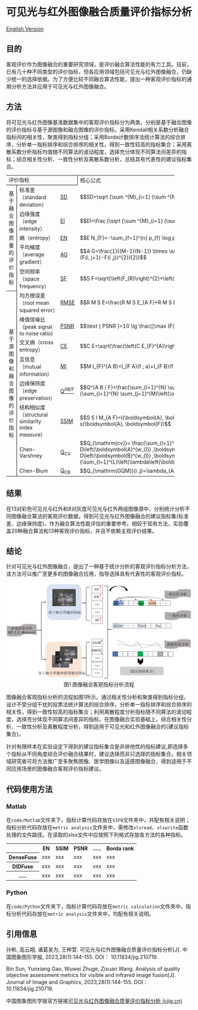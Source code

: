 # 可见光与红外图像融合质量评价指标分析
<a href="https://github.com/sunbinuestc/Analysis-of-quality-objective-assessment-metrics-for-visible-and-infrared-image-fusion/blob/main/README_eng_ver.md">English Version</a>
## 目的
客观评价作为图像融合的重要研究领域，是评价融合算法性能的有力工具。目前，已有几十种不同类型的评价指标，但各应用领域包括可见光与红外图像融合，仍缺少统一的选择依据。为了方便比较不同融合算法性能，提出一种客观评价指标的通用分析方法并应用于可见光与红外图像融合。
## 方法
将可见光与红外图像基准数据集中的客观评价指标分为两类，分别是基于融合图像的评价指标与基于源图像和融合图像的评价指标。采用Kendall相关系数分析融合指标间的相关性，聚类得到指标分组；采用Borda计数排序法统计算法的综合排序，分析单一指标排序和综合排序的相关性，得到一致性较高的指标集合；采用离散系数分析指标均值随不同算法的波动程度，选择充分体现不同算法间差异的指标；综合相关性分析、一致性分析及离散系数分析，总结具有代表性的建议指标集合。
  <table width="456.80" border="0" cellpadding="0" cellspacing="0" style='width:342.60pt;border-collapse:collapse;table-layout:fixed;'>
   <col width="97.67" style='mso-width-source:userset;mso-width-alt:3125;'/>
   <col width="221.47" style='mso-width-source:userset;mso-width-alt:7086;'/>
   <col width="37.67" style='mso-width-source:userset;mso-width-alt:1205;'/>
   <col width="100" style='mso-width-source:userset;mso-width-alt:3200;'/>
   <tr height="18" style='height:13.50pt;'>
    <td class="xl65" height="18" width="356.80" colspan="3" style='height:13.50pt;width:267.60pt;border-right:.5pt solid windowtext;border-bottom:.5pt solid windowtext;' x:str>评价指标</td>
    <td class="xl66" width="100" style='width:75.00pt;' x:str>核心公式</td>
   </tr>
   <tr height="36" style='height:27.00pt;'>
    <td class="xl67" height="126" rowspan="5" style='height:94.50pt;border-right:.5pt solid windowtext;border-bottom:.5pt solid windowtext;' x:str>基于融合图像质量的评价指标</td>
    <td class="xl67" x:str>标准差（standard deviation）</td>
    <td class="xl68" x:str><a href="https://github.com/sunbinuestc/Analysis-of-quality-objective-assessment-metrics-for-visible-and-infrared-image-fusion/blob/main/code/Matlab/VIFB/metrics/metricsVariance.m" target="_parent">SD</a></td>
    <td class="xl69" x:str>$$SD=\sqrt {\sum ^{M}_{i=1} {\sum ^{N}_{j=1} {{(F(i,j)-\mu )}^{2}}}}$$</td>
   </tr>
   <tr height="18" style='height:13.50pt;'>
    <td class="xl67" x:str>边缘强度（edge intensity）</td>
    <td class="xl68" x:str><a href="https://github.com/sunbinuestc/Analysis-of-quality-objective-assessment-metrics-for-visible-and-infrared-image-fusion/blob/main/code/Matlab/VIFB/metrics/metricsEdge_intensity.m" target="_parent">EI</a></td>
    <td class="xl69" x:str>$$EI=\frac {\sqrt {\sum ^{M}_{i=1} {\sum ^{N}_{j=1} {({s}_{x}{(i,j)}^{2}+{s}_{y}{(i,j)}^{2})}}}} {M\times N}$$</td>
   </tr>
   <tr height="18" style='height:13.50pt;'>
    <td class="xl67" x:str>熵（entropy）</td>
    <td class="xl68" x:str><a href="https://github.com/sunbinuestc/Analysis-of-quality-objective-assessment-metrics-for-visible-and-infrared-image-fusion/blob/main/code/Matlab/VIFB/metrics/metricsEntropy.m" target="_parent">EN</a></td>
    <td class="xl69" x:str>$$E N_{F}=-\sum_{f=1}^{n} p_{f} \log p_{f}$$</td>
   </tr>
   <tr height="36" style='height:27.00pt;'>
    <td class="xl67" x:str>平均梯度（average gradient）</td>
    <td class="xl68" x:str><a href="https://github.com/sunbinuestc/Analysis-of-quality-objective-assessment-metrics-for-visible-and-infrared-image-fusion/blob/main/code/Matlab/VIFB/metrics/metricsAvg_gradient.m" target="_parent">AG</a></td>
    <td class="xl69" x:str>$$A G=\frac{1}{(M-1)(N-1)} \times \sum_{i=1}^{M-1} \sum_{j=1}^{N-1} \times 
\sqrt{\frac{(F(i+1 ,j)-F(i ,j))^{2}+(F(i, j+1)-F(i ,j))^{2}}{2}}$$</td>
   </tr>
   <tr height="18" style='height:13.50pt;'>
    <td class="xl67" x:str>空间频率（space frequency）</td>
    <td class="xl68" x:str><a href="https://github.com/sunbinuestc/Analysis-of-quality-objective-assessment-metrics-for-visible-and-infrared-image-fusion/blob/main/code/Matlab/VIFB/metrics/metricsSpatial_frequency.m" target="_parent">SF</a></td>
    <td class="xl69" x:str>$$S F=\sqrt{\left(F_{R}\right)^{2}+\left(F_{C}\right)^{2}+\left(F_{M D}\right)^{2}+\left(F_{S D}\right)^{2}}$$</td>
   </tr>
   <tr height="36" style='height:27.00pt;'>
    <td class="xl67" height="240" rowspan="8" style='height:180.00pt;border-right:.5pt solid windowtext;border-bottom:.5pt solid windowtext;' x:str>基于源图像和融合图像的评价指标</td>
    <td class="xl67" x:str>均方根误差 （root mean squared error）</td>
    <td class="xl68" x:str><a href="https://github.com/sunbinuestc/Analysis-of-quality-objective-assessment-metrics-for-visible-and-infrared-image-fusion/blob/main/code/Matlab/VIFB/metrics/metricsRmse.m" target="_parent">RMSE</a></td>
    <td class="xl69" x:str>$$R M S E=\frac{R M S E_{A F}+R M S E_{B F}}{2}$$</td>
   </tr>
   <tr height="36" style='height:27.00pt;'>
    <td class="xl67" x:str>峰值信噪比（peak signal to noise ratio)</td>
    <td class="xl68" x:str><a href="https://github.com/sunbinuestc/Analysis-of-quality-objective-assessment-metrics-for-visible-and-infrared-image-fusion/blob/main/code/Matlab/VIFB/metrics/metricsPsnr.m" target="_parent">PSNR</a></td>
    <td class="xl69" x:str>$$\text { PSNR }=10 \lg \frac{[\max (F(i, j))-\min (F(i, j))]^{2}}{M S E}$$</td>
   </tr>
   <tr height="18" style='height:13.50pt;'>
    <td class="xl67" x:str>交叉熵（cross entropy）</td>
    <td class="xl68" x:str><a href="https://github.com/sunbinuestc/Analysis-of-quality-objective-assessment-metrics-for-visible-and-infrared-image-fusion/blob/main/code/Matlab/VIFB/metrics/metricsCross_entropy.m" target="_parent">CE</a></td>
    <td class="xl69" x:str>$$C E=\sqrt{\frac{\left(C E_{F}^{A}\right)^{2}+\left(C E_{F}^{B}\right)^{2}}{2}}$$</td>
   </tr>
   <tr height="36" style='height:27.00pt;'>
    <td class="xl67" x:str>互信息（mutual information）</td>
    <td class="xl68" x:str><a href="https://github.com/sunbinuestc/Analysis-of-quality-objective-assessment-metrics-for-visible-and-infrared-image-fusion/blob/main/code/Matlab/VIFB/metrics/metricsMutinf.m" target="_parent">MI</a></td>
    <td class="xl69" x:str>$$M I_{F}^{A B}=I_{F A}(f ; a)+I_{F B}(f ; b)$$</td>
   </tr>
   <tr height="36" style='height:27.00pt;'>
    <td class="xl67" x:str>边缘保持度（edge preservation）</td>
    <td class="xl68" x:str><a href="https://github.com/sunbinuestc/Analysis-of-quality-objective-assessment-metrics-for-visible-and-infrared-image-fusion/blob/main/code/Matlab/VIFB/metrics/metricsQabf.m" target="_parent">Q<font class="font22"><sup>AB/F</sup></font></a></td>
    <td class="xl69" x:str>$$Q^{A B / F}=\frac{\sum_{i=1}^{N} \sum_{j=1}^{M} Q^{A F}(i ,j) \omega^{A}(i ,j)+Q^{B F}(i ,j) \omega^{B}(i ,j)}{\sum_{i=1}^{N} \sum_{j=1}^{M}\left(\omega^{A}(i ,j)+\omega^{B}(i ,j)\right)}$$</td>
   </tr>
   <tr height="36" style='height:27.00pt;'>
    <td class="xl67" x:str>结构相似度（structural similarity index measure）</td>
    <td class="xl68" x:str><a href="https://github.com/sunbinuestc/Analysis-of-quality-objective-assessment-metrics-for-visible-and-infrared-image-fusion/blob/main/code/Matlab/VIFB/metrics/metricsSsim.m" target="_parent">SSIM</a></td>
    <td class="xl69" x:str>$$S S I M_{A F}=l(\boldsymbol{A}, \boldsymbol{F}) \times c(\boldsymbol{A}, \boldsymbol{F}) \times s(\boldsymbol{A}, \boldsymbol{F})$$</td>
   </tr>
   <tr height="21" style='height:15.75pt;'>
    <td class="xl67" x:str>Chen-Varshney</td>
    <td class="xl68" x:str><a href="https://github.com/sunbinuestc/Analysis-of-quality-objective-assessment-metrics-for-visible-and-infrared-image-fusion/blob/main/code/Matlab/VIFB/metrics/metricsQabf.m" target="_parent">Q<font class="font21"><sub>CV</sub></font></a></td>
    <td class="xl69" x:str>$$Q_{\mathrm{cv}}= 
\frac{\sum_{l=1}^{L}\left(\lambda\left(\boldsymbol{A}^{w_{l}}\right) D\left(\boldsymbol{A}^{w_{l}} ,\boldsymbol{F}^{w_{l}}\right)+\lambda\left(\boldsymbol{B}^{w_{l}}\right) D\left(\boldsymbol{B}^{w_{l}} ,\boldsymbol{F}^{w_{l}}\right)\right)}{\sum_{l=1}^{L}\left(\lambda\left(\boldsymbol{A}^{w_{l}}\right)+\lambda\left(\boldsymbol{B}^{w_{l}}\right)\right)}$$</td>
   </tr>
   <tr height="21" style='height:15.75pt;'>
    <td class="xl67" x:str>Chen-Blum</td>
    <td class="xl68" x:str><a href="https://github.com/sunbinuestc/Analysis-of-quality-objective-assessment-metrics-for-visible-and-infrared-image-fusion/blob/main/code/Matlab/VIFB/metrics/metricsQcb.m" target="_parent">Q<font class="font21"><sub>CB</sub></font></a></td>
    <td class="xl69" x:str>$$Q_{\mathrm{GQM}}(i ,j)=\lambda_{A}(i ,j) Q_{A F}(i ,j)+\lambda_{B}(i ,j) Q_{B F}(i ,j)$$</td>
   </tr>
  </table>
  
## 结果
在13对彩色可见光与红外和8对灰度可见光与红外两组图像源中，分别统计分析不同图像融合算法的客观评价数据，得到可见光与红外图像融合的建议指标集(标准差、边缘保持度)，作为融合算法性能评估的重要参考。相较于现有方法，实验覆盖20种融合算法和13种客观评价指标，并且不依赖主观评价结果。
## 结论
针对可见光与红外图像融合，提出了一种基于统计分析的客观评价指标分析方法，该方法可以推广至更多的图像融合应用，指导选择具有代表性的客观评价指标。

<div align=center><img src="assets/1.png"></div>

<div align=center>图1 图像融合客观指标分析流程</div>

图像融合客观指标分析的流程如图1所示。通过相关性分析和聚类得到指标分组，设计不受分组干扰的投票法统计算法的综合排序，分析单一指标排序和综合排序的相关性，得到一致性较高的指标集合；利用离散程度分析指标随不同算法的波动程度，选择充分体现不同算法间差异的指标。在图像融合实验基础上，综合相关性分析、一致性分析及离散程度分析，得到适用于可见光和红外图像融合的{建议指标集合}。

针对有限样本在实验设定下得到的建议指标集合是非排他性的指标建议,即选择多个指标从不同角度综合评价融合结果时，建议选择而非只选择的指标集合。相关领域研究者可将方法推广至多聚焦图像、医学图像以及遥感图像融合，得到适用于不同应用场景的图像融合客观评价指标建议。
## 代码使用方法
### Matlab
在`code/Matlab`文件夹下，指标计算代码存放在`VIFB`文件夹中，并配有相关说明；指标分析代码存放在`metric analysis`文件夹中，需修改`xlsread`、`xlswrite`函数处理的文件路径。在读取的xlsx文件中应按照下列格式存放各方法的各种指标。

<table>
  <tr>
    <th></th>
    <th>EN</th>
    <th>SSIM</th>
    <th>PSNR</th>
    <th>......</th>
    <th>Borda rank</th>
  </tr>
  <tr>
    <th>DenseFuse</th>
    <td>xxx</td>
    <td>xxx</td>
    <td>xxx</td>
    <td>xxx</td>
    <td>xxx</td>
  </tr>
  <tr>
    <th>DIDFuse</th>
    <td>xxx</td>
    <td>xxx</td>
    <td>xxx</td>
    <td>xxx</td>
    <td>xxx</td>
  </tr>
  <tr>
    <th>......</th>
    <td>xxx</td>
    <td>xxx</td>
    <td>xxx</td>
    <td>xxx</td>
    <td>xxx</td>
  </tr>
</table>

### Python
在`code/Python`文件夹下，指标计算代码存放在`metric calculation`文件夹中，指标分析代码存放在`metric analysis`文件夹中，均配有相关说明。

## 引用信息
孙彬, 高云翔, 诸葛吴为, 王梓萱. 可见光与红外图像融合质量评价指标分析[J]. 中国图象图形学报, 2023,28(1):144-155. DOI： 10.11834/jig.210719.

Bin Sun, Yunxiang Gao, Wuwei Zhuge, Zixuan Wang. Analysis of quality objective assessment metrics for visible and infrared image fusion[J]. Journal of Image and Graphics, 2023,28(1):144-155. DOI： 10.11834/jig.210719.

中国图象图形学报官方链接<a href="https://www.cjig.cn/zh/article/doi/10.11834/jig.210719/">可见光与红外图像融合质量评价指标分析 (cjig.cn)</a>

